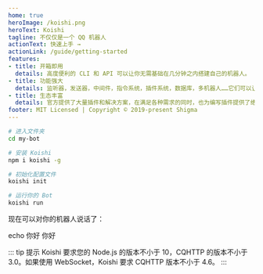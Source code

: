 ```yaml
---
home: true
heroImage: /koishi.png
heroText: Koishi
tagline: 不仅仅是一个 QQ 机器人
actionText: 快速上手 →
actionLink: /guide/getting-started
features:
- title: 开箱即用
  details: 高度便利的 CLI 和 API 可以让你无需基础在几分钟之内搭建自己的机器人。
- title: 功能强大
  details: 监听器，发送器，中间件，指令系统，插件系统，数据库，多机器人……它们可以让你顺利实现任何需求。
- title: 生态丰富
  details: 官方提供了大量插件和解决方案，在满足各种需求的同时，也为编写插件提供了绝佳的范例。
footer: MIT Licensed | Copyright © 2019-present Shigma
---
```


```sh
# 进入文件夹
cd my-bot

# 安装 Koishi
npm i koishi -g

# 初始化配置文件
koishi init

# 运行你的 Bot
koishi run
```

现在可以对你的机器人说话了：

<panel-view title="聊天记录">
<chat-message nickname="Alice" color="#cc0066">echo 你好</chat-message>
<chat-message nickname="Koishi" avatar="/koishi.png">你好</chat-message>
</panel-view>

::: tip 提示
Koishi 要求您的 Node.js 的版本不小于 10，CQHTTP 的版本不小于 3.0。如果使用 WebSocket，Koishi 要求 CQHTTP 版本不小于 4.6。
:::

